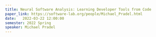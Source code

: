```yaml
---
title: Neural Software Analysis: Learning Developer Tools from Code
paper_link: https://software-lab.org/people/Michael_Pradel.html
date:   2022-03-22 12:00:00
semester: 2022 Spring
speaker: Michael Pradel
---
```

